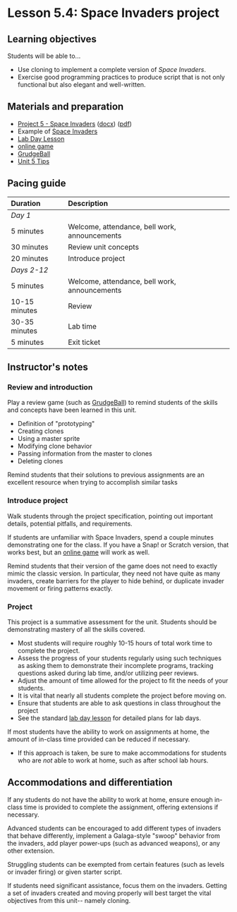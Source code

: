 # Lesson 5.4: Space Invaders project

## Learning objectives

Students will be able to...

* Use cloning to implement a complete version of _Space Invaders_.
* Exercise good programming practices to produce script that is not only functional but also elegant and well-written.

## Materials and preparation

* [Project 5 - Space Invaders](project_5.md) ([docx](https://github.com/TEALSK12/introduction-to-computer-science/raw/master/Projects/Projects%20Word/Project%205%20Space%20Invaders.docx)) ([pdf](https://github.com/TEALSK12/introduction-to-computer-science/raw/master/Projects/Projects%20PDF/Project%205%20Space%20Invaders.pdf))
* Example of [Space Invaders](http://www.pacxon4u.com/space-invaders/)
* [Lab Day Lesson](lab_day_lesson.md)
* [online game](http://www.pacxon4u.com/space-invaders/)
* [GrudgeBall](http://toengagethemall.blogspot.com/2013/02/grudgeball-review-game-where-kids-attack.html)
* [Unit 5 Tips](unit_5_tips.md)

## Pacing guide

| Duration      | Description                                   |
| :------------- | :--------------------------------------------- |
| _Day 1_       |                                               |
| 5 minutes     | Welcome, attendance, bell work, announcements |
| 30 minutes    | Review unit concepts                          |
| 20 minutes    | Introduce project                             |
| _Days 2-12_    |                                               |
| 5 minutes     | Welcome, attendance, bell work, announcements |
| 10-15 minutes | Review                                        |
| 30-35 minutes | Lab time                                      |
| 5 minutes     | Exit ticket                                   |

## Instructor's notes

### Review and introduction

Play a review game (such as [GrudgeBall](http://toengagethemall.blogspot.com/2013/02/grudgeball-review-game-where-kids-attack.html)) to remind students of the skills and concepts have been learned in this unit.

* Definition of "prototyping"
* Creating clones
* Using a master sprite
* Modifying clone behavior
* Passing information from the master to clones
* Deleting clones

Remind students that their solutions to previous assignments are an excellent resource when trying to accomplish similar tasks

### Introduce project

Walk students through the project specification, pointing out important details, potential pitfalls, and requirements.

If students are unfamiliar with Space Invaders, spend a couple minutes demonstrating one for the class.  If you have a Snap! or Scratch version, that works best, but an [online game](http://www.pacxon4u.com/space-invaders/) will work as well.

Remind students that their version of the game does not need to exactly mimic the classic version.  In particular, they need not have quite as many invaders, create barriers for the player to hide behind, or duplicate invader movement or firing patterns exactly.

### Project

This project is a summative assessment for the unit.  Students should be demonstrating mastery of all the skills covered.

* Most students will require roughly 10-15 hours of total work time to complete the project.
* Assess the progress of your students regularly using such techniques as asking them to demonstrate their incomplete programs, tracking questions asked during lab time, and/or utilizing peer reviews.
* Adjust the amount of time allowed for the project to fit the needs of your students.
* It is vital that nearly all students complete the project before moving on.
* Ensure that students are able to ask questions in class throughout the project
* See the standard [lab day lesson](lab_day_lesson.md) for detailed plans for lab days.

If most students have the ability to work on assignments at home, the amount of in-class time provided can be reduced if necessary.

* If this approach is taken, be sure to make accommodations for students who are _not_ able to work at home, such as after school lab hours.

## Accommodations and differentiation

If any students do not have the ability to work at home, ensure enough in-class time is provided to complete the assignment, offering extensions if necessary.

Advanced students can be encouraged to add different types of invaders that behave differently, implement a Galaga-style "swoop" behavior from the invaders, add player power-ups (such as advanced weapons), or any other extension.

Struggling students can be exempted from certain features (such as levels or invader firing) or given starter script.

If students need significant assistance, focus them on the invaders.  Getting a set of invaders created and moving properly will best target the vital objectives from this unit-- namely cloning.
